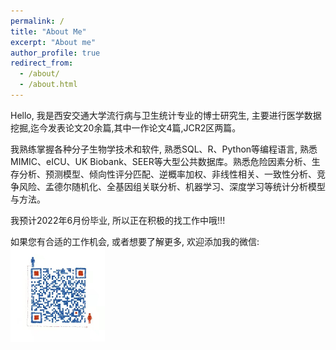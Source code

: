 ```yaml
---
permalink: /
title: "About Me"
excerpt: "About me"
author_profile: true
redirect_from: 
  - /about/
  - /about.html
---
```


Hello, 我是西安交通大学流行病与卫生统计专业的博士研究生, 主要进行医学数据挖掘,迄今发表论文20余篇,其中一作论文4篇,JCR2区两篇。

我熟练掌握各种分子生物学技术和软件, 熟悉SQL、R、Python等编程语言, 熟悉MIMIC、eICU、UK Biobank、SEER等大型公共数据库。熟悉危险因素分析、生存分析、预测模型、倾向性评分匹配、逆概率加权、非线性相关、一致性分析、竞争风险、孟德尔随机化、全基因组关联分析、机器学习、深度学习等统计分析模型与方法。

我预计2022年6月份毕业, 所以正在积极的找工作中哦!!! 

如果您有合适的工作机会, 或者想要了解更多, 欢迎添加我的微信:  
<img src='/images/wechat.jpg' width="30%" height="30%">
